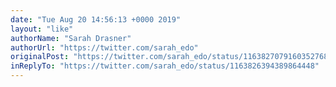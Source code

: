 ```yaml
---
date: "Tue Aug 20 14:56:13 +0000 2019"
layout: "like"
authorName: "Sarah Drasner"
authorUrl: "https://twitter.com/sarah_edo"
originalPost: "https://twitter.com/sarah_edo/status/1163827079160352768"
inReplyTo: "https://twitter.com/sarah_edo/status/1163826394389864448"
---
```

